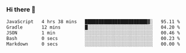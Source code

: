 ### Hi there 👋
<!--START_SECTION:waka-->

```txt
JavaScript   4 hrs 38 mins   ███████████████████████▓░   95.11 %
Gradle       12 mins         █░░░░░░░░░░░░░░░░░░░░░░░░   04.20 %
JSON         1 min           ░░░░░░░░░░░░░░░░░░░░░░░░░   00.46 %
Bash         0 secs          ░░░░░░░░░░░░░░░░░░░░░░░░░   00.23 %
Markdown     0 secs          ░░░░░░░░░░░░░░░░░░░░░░░░░   00.00 %
```

<!--END_SECTION:waka-->


<!--
**Andre780-coder/Andre780-coder** is a ✨ _special_ ✨ repository because its `README.md` (this file) appears on your GitHub profile.

Here are some ideas to get you started:

- 🔭 I’m currently working on ...
- 🌱 I’m currently learning ...
- 👯 I’m looking to collaborate on ...
- 🤔 I’m looking for help with ...
- 💬 Ask me about ...
- 📫 How to reach me: ...
- 😄 Pronouns: ...
- ⚡ Fun fact: ...
-->
